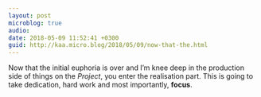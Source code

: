 ```yaml
---
layout: post
microblog: true
audio: 
date: 2018-05-09 11:52:41 +0300
guid: http://kaa.micro.blog/2018/05/09/now-that-the.html
---
```

Now that the initial euphoria is over and I’m knee deep in the production side of things on the _Project_, you enter the realisation part. This is going to take dedication, hard work and most importantly, **focus**.
